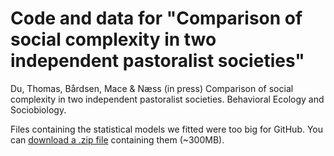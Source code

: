 # Code and data for "Comparison of social complexity in two independent pastoralist societies"

Du, Thomas, Bårdsen, Mace &amp; Næss (in press) Comparison of social complexity in two independent pastoralist societies. Behavioral Ecology and Sociobiology.

Files containing the statistical models we fitted were too big for GitHub. You can [download a .zip file](https://matthewgthomas.co.uk/data/models.zip) containing them (~300MB).
